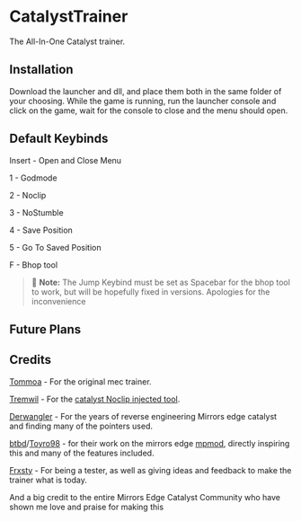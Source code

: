 # CatalystTrainer
The All-In-One Catalyst trainer.

## Installation

Download the launcher and dll, and place them both in the same folder of your choosing. While the game is running, run the launcher console and click on the game, wait for the console to close and the menu should open.

## Default Keybinds

Insert - Open and Close Menu

1 - Godmode

2 - Noclip

3 - NoStumble

4 - Save Position

5 - Go To Saved Position

F - Bhop tool 
> :memo: **Note:** The Jump Keybind must be set as Spacebar for the bhop tool to work, but will be hopefully fixed in versions. Apologies for the inconvenience

## Future Plans

## Credits
[Tommoa](https://github.com/Tommoa) - For the original mec trainer.

[Tremwil](https://github.com/tremwil) - For the [catalyst Noclip injected tool](https://github.com/tremwil/CatalystNoclipInjected). 

[Derwangler](https://github.com/derwangler) - For the years of reverse engineering Mirrors edge catalyst and finding many of the pointers used.

[btbd](https://github.com/btbd)/[Toyro98](https://github.com/Toyro98) - for their work on the mirrors edge [mpmod](https://github.com/Toyro98/mmultiplayer), directly inspiring this and many of the features included.

[Frxsty](https://www.youtube.com/@IBelongInAMentalHospital) - For being a tester, as well as giving ideas and feedback to make the trainer what is today.

And a big credit to the entire Mirrors Edge Catalyst Community who have shown me love and praise for making this
